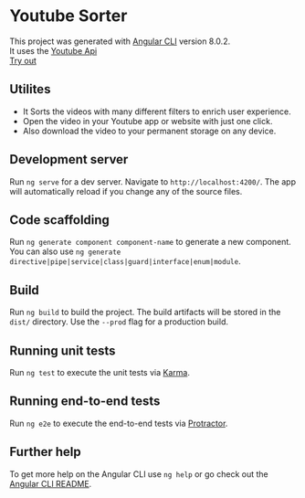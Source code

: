 # Youtube Sorter

This project was generated with [Angular CLI](https://github.com/angular/angular-cli) version 8.0.2. <br>
It uses the [Youtube Api](https://developers.google.com/youtube/v3/docs) <br>
[Try out](sort-yt.web.app) 


## Utilites

* It Sorts the videos with many different filters to enrich user experience.
* Open the video in your Youtube app or website with just one click.
* Also download the video to your permanent storage on any device.

## Development server

Run `ng serve` for a dev server. Navigate to `http://localhost:4200/`. The app will automatically reload if you change any of the source files.

## Code scaffolding

Run `ng generate component component-name` to generate a new component. You can also use `ng generate directive|pipe|service|class|guard|interface|enum|module`.

## Build

Run `ng build` to build the project. The build artifacts will be stored in the `dist/` directory. Use the `--prod` flag for a production build.

## Running unit tests

Run `ng test` to execute the unit tests via [Karma](https://karma-runner.github.io).

## Running end-to-end tests

Run `ng e2e` to execute the end-to-end tests via [Protractor](http://www.protractortest.org/).

## Further help

To get more help on the Angular CLI use `ng help` or go check out the [Angular CLI README](https://github.com/angular/angular-cli/blob/master/README.md).
